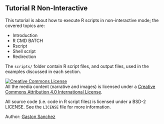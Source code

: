 ## Tutorial R Non-Interactive

This tutorial is about how to execute R scripts in non-interactive mode;
the covered topics are:

- Introduction
- R CMD BATCH
- Rscript
- Shell script
- Redirection

The `scripts/` folder contain R script files, and output files, used in the 
examples discussed in each section.

<a rel="license" href="http://creativecommons.org/licenses/by/4.0/"><img alt="Creative Commons License" style="border-width:0" src="https://i.creativecommons.org/l/by/4.0/88x31.png" /></a><br />All the media content (narrative and images) is licensed under a <a rel="license" href="http://creativecommons.org/licenses/by/4.0/">Creative Commons Attribution 4.0 International License</a>.

All source code (i.e. code in R script files) is licensed under a BSD-2 LICENSE.
See the `LICENSE` file for more information.

Author: [Gaston Sanchez](http://gastonsanchez.com)
